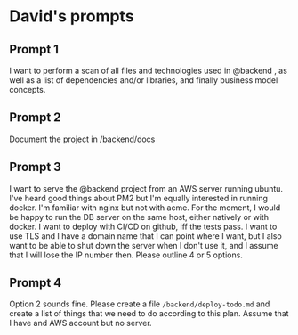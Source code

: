 # David's prompts

## Prompt 1

I want to perform a scan of all files and technologies used in @backend  , as well as a list of dependencies and/or libraries, and finally business model concepts.

## Prompt 2

Document the project in /backend/docs

## Prompt 3

I want to serve the @backend  project from an AWS server running ubuntu. I've heard good things about PM2 but I'm equally interested in running docker. I'm familiar with nginx but not with acme. For the moment, I would be happy to run the DB server on the same host, either natively or with docker. I want to deploy with CI/CD on github, iff the tests pass. I want to use TLS and I have a domain name that I can point where I want, but I also want to be able to shut down the server when I don't use it, and I assume that I will lose the IP number then.
Please outline 4 or 5 options.

## Prompt 4

Option 2 sounds fine. Please create a file `/backend/deploy-todo.md` and create a list of things that we need to do according to this plan. Assume that I have and AWS account but no server.

